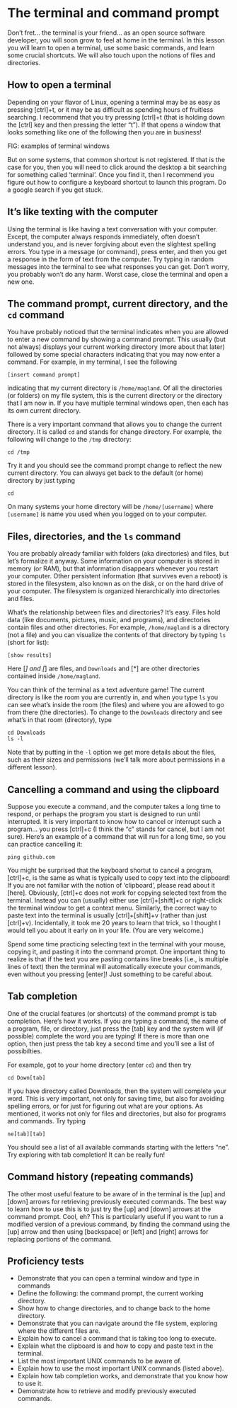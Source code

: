 # The terminal and command prompt

Don’t fret… the terminal is your friend… as an open source software developer, you will soon grow to feel at home in the terminal. In this lesson you will learn to open a terminal, use some basic commands, and learn some crucial shortcuts. We will also touch upon the notions of files and directories.

## How to open a terminal

Depending on your flavor of Linux, opening a terminal may be as easy as pressing [ctrl]+t, or it may be as difficult as spending hours of fruitless searching. I recommend that you try pressing [ctrl]+t (that is holding down the [ctrl] key and then pressing the letter “t”). If that opens a window that looks something like one of the following then you are in business!

FIG: examples of terminal windows

But on some systems, that common shortcut is not registered. If that is the case for you, then you will need to click around the desktop a bit searching for something called ‘terminal’. Once you find it, then I recommend you figure out how to configure a keyboard shortcut to launch this program. Do a google search if you get stuck.

## It’s like texting with the computer

Using the terminal is like having a text conversation with your computer. Except, the computer always responds immediately, often doesn’t understand you, and is never forgiving about even the slightest spelling errors. You type in a message (or command), press enter, and then you get a response in the form of text from the computer. Try typing in random messages into the terminal to see what responses you can get. Don’t worry, you probably won’t do any harm. Worst case, close the terminal and open a new one.

## The command prompt, current directory, and the `cd` command

You have probably noticed that the terminal indicates when you are allowed to enter a new command by showing a command prompt. This usually (but not always) displays your current working directory (more about that later) followed by some special characters indicating that you may now enter a command. For example, in my terminal, I see the following

```
[insert command prompt]
```

indicating that my current directory is `/home/magland`. Of all the directories (or folders) on my file system, this is the current directory or the directory that I am now in. If you have multiple terminal windows open, then each has its own current directory. 

There is a very important command that allows you to change the current directory. It is called `cd` and stands for change directory. For example, the following will change to the `/tmp` directory:

```
cd /tmp
```

Try it and you should see the command prompt change to reflect the new current directory. You can always get back to the default (or home) directory by just typing

```
cd
```

On many systems your home directory will be `/home/[username]` where `[username]` is name you used when you logged on to your computer.

## Files, directories, and the `ls` command

You are probably already familiar with folders (aka directories) and files, but let’s formalize it anyway. Some information on your computer is stored in memory (or RAM), but that information disappears whenever you restart your computer. Other persistent information (that survives even a reboot) is stored in the filesystem, also known as on the disk, or on the hard drive of your computer. The filesystem is organized hierarchically into directories and files.

What’s the relationship between files and directories? It’s easy. Files hold data (like documents, pictures, music, and programs), and directories contain files and other directories. For example, `/home/magland` is a directory (not a file) and you can visualize the contents of that directory by typing `ls` (short for list):

```
[show results]
```

Here [*] and [*] are files, and `Downloads` and [*] are other directories contained inside `/home/magland`.

You can think of the terminal as a text adventure game! The current directory is like the room you are currently in, and when you type `ls` you can see what’s inside the room (the files) and where you are allowed to go from there (the directories). To change to the `Downloads` directory and see what’s in that room (directory), type

```
cd Downloads
ls -l
```

Note that by putting in the `-l` option we get more details about the files, such as their sizes and permissions (we’ll talk more about permissions in a different lesson).

## Cancelling a command and using the clipboard

Suppose you execute a command, and the computer takes a long time to respond, or perhaps the program you start is designed to run until interrupted. It is very important to know how to cancel or interrupt such a program… you press [ctrl]+c (I think the “c” stands for cancel, but I am not sure). Here’s an example of a command that will run for a long time, so you can practice cancelling it:

```
ping github.com
```

You might be surprised that the keyboard shortut to cancel a program, [ctrl]+c, is the same as what is typically used to copy text into the clipboard! If you are not familiar with the notion of ‘clipboard’, please read about it [here]. Obviously, [ctrl]+c does not work for copying selected text from the terminal. Instead you can (usually) either use [ctrl]+[shift]+c or right-click the terminal window to get a context menu. Similarly, the correct way to paste text into the terminal is usually [ctrl]+[shift]+v (rather than just [ctrl]+v). Incidentally, it took me 20 years to learn that trick, so I thought I would tell you about it early on in your life. (You are very welcome.)

Spend some time practicing selecting text in the terminal with your mouse, copying it, and pasting it into the command prompt. One important thing to realize is that if the text you are pasting contains line breaks (i.e., is multiple lines of text) then the terminal will automatically execute your commands, even without you pressing [enter]! Just something to be careful about.

## Tab completion

One of the crucial features (or shortcuts) of the command prompt is tab completion. Here’s how it works. If you are typing a command, the name of a program, file, or directory, just press the [tab] key and the system will (if possible) complete the word you are typing! If there is more than one option, then just press the tab key a second time and you’ll see a list of possibilties.

For example, got to your home directory (enter `cd`) and then try

```
cd Down[tab]
```
If you have directory called Downloads, then the system will complete your word. This is very important, not only for saving time, but also for avoiding spelling errors, or for just for figuring out what are your options. As mentioned, it works not only for files and directories, but also for programs and commands. Try typing

```
ne[tab][tab]
```
You should see a list of all available commands starting with the letters “ne”. Try exploring with tab completion! It can be really fun!

## Command history (repeating commands)

The other most useful feature to be aware of in the terminal is the [up] and [down] arrows for retrieving previously executed commands. The best way to learn how to use this is to just try the [up] and [down] arrows at the command prompt. Cool, eh? This is particularly useful if you want to run a modified version of a previous command, by finding the command using the [up] arrow and then using [backspace] or [left] and [right] arrows for replacing portions of the command.

## Proficiency tests

* Demonstrate that you can open a terminal window and type in commands
* Define the following: the command prompt, the current working directory.
* Show how to change directories, and to change back to the home directory.
* Demonstrate that you can navigate around the file system, exploring where the different files are.
* Explain how to cancel a command that is taking too long to execute.
* Explain what the clipboard is and how to copy and paste text in the terminal.
* List the most important UNIX commands to be aware of.
* Explain how to use the most important UNIX commands (listed above).
* Explain how tab completion works, and demonstrate that you know how to use it.
* Demonstrate how to retrieve and modify previously executed commands.
